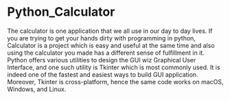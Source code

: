 # Python_Calculator

The calculator is one application that we all use in our day to day lives. If you are trying to get your hands dirty with programming in python, Calculator is a project which is easy and useful at the same time and also using the calculator you made has a different sense of fulfillment in it. 
Python offers various utilities to design the GUI wiz Graphical User Interface, and one such utility is Tkinter which is most commonly used. It is indeed one of the fastest and easiest ways to build GUI application. Moreover, Tkinter is cross-platform, hence the same code works on macOS, Windows, and Linux.
